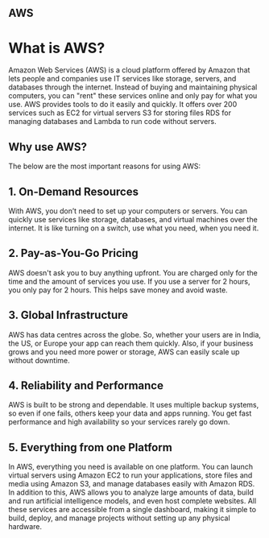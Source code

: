 ## AWS

# What is AWS?
Amazon Web Services (AWS) is a cloud platform offered by Amazon that lets people and companies use IT services like storage, servers, and databases through the internet. 
Instead of buying and maintaining physical computers, you can "rent" these services online and only pay for what you use.
AWS provides tools to do it easily and quickly. It offers over 200 services such as 
EC2 for virtual servers
S3 for storing files 
RDS for managing databases
and Lambda to run code without servers.

## Why use AWS?
The below are the most important reasons for using AWS:

## 1. On-Demand Resources
With AWS, you don’t need to set up your computers or servers. You can quickly use services like storage, databases, and virtual machines over the internet. 
It is like turning on a switch, use what you need, when you need it.

## 2. Pay-as-You-Go Pricing
AWS doesn't ask you to buy anything upfront. You are charged only for the time and the amount of services you use. 
If you use a server for 2 hours, you only pay for 2 hours. This helps save money and avoid waste.

## 3. Global Infrastructure
AWS has data centres across the globe. So, whether your users are in India, the US, or Europe your app can reach them quickly.
Also, if your business grows and you need more power or storage, AWS can easily scale up without downtime.

## 4. Reliability and Performance
AWS is built to be strong and dependable. It uses multiple backup systems, so even if one fails, others keep your data and apps running.
You get fast performance and high availability so your services rarely go down.

## 5. Everything from one Platform
In AWS, everything you need is available on one platform. You can launch virtual servers using Amazon EC2 to run your applications, store files and media using Amazon S3, and manage databases easily with Amazon RDS.
In addition to this, AWS allows you to analyze large amounts of data, build and run artificial intelligence models, and even host complete websites.
All these services are accessible from a single dashboard, making it simple to build, deploy, and manage projects without setting up any physical hardware.
